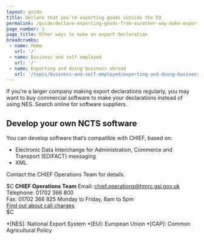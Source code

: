 ```yaml
---
layout: guide
title: Declare that you’re exporting goods outside the EU
permalink: /guide/declare-exporting-goods-from-eu/other-way-make-export-declaration.html
page_number: 3
page_title: Other ways to make an export declaration
breadcrumbs:
 - name: Home
   url: '/'
 - name: Business and self employed
   url: '/'
 - name: Exporting and doing business abroad
   url: '/topic/business-and-self-employed/exporting-and-doing-business-abroad.html'   
---
```


If you’re a larger company making export declarations regularly, you may want to buy commercial software to make your declarations instead of using NES.
Search online for software suppliers.

## Develop your own NCTS software

You can develop software that’s compatible with CHIEF, based on:

- Electronic Data Interchange for Administration, Commerce and Transport (EDIFACT) messaging
- XML

Contact the CHIEF Operations Team for details.

$C 
**CHIEF Operations Team**
Email: <chief.operations@hmrc.gsi.gov.uk>   
Telephone: 01702 366 800   
Fax: 01702 366 825
Monday to Friday, 8am to 5pm  
[Find out about call charges](/call-charges)  
$C  

*[NES]: National Export System
*[EU]: European Union
*[CAP]: Common Agricultural Policy

